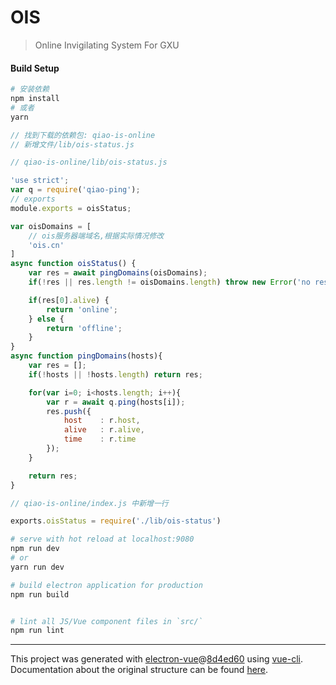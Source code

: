 # OIS

> Online Invigilating System For GXU


#### Build Setup

``` bash
# 安装依赖
npm install
# 或者
yarn
```
```js
// 找到下载的依赖包: qiao-is-online
// 新增文件/lib/ois-status.js

// qiao-is-online/lib/ois-status.js

'use strict';
var q = require('qiao-ping');
// exports
module.exports = oisStatus;

var oisDomains = [
    // ois服务器端域名,根据实际情况修改
    'ois.cn'
]
async function oisStatus() {
    var res = await pingDomains(oisDomains);
    if(!res || res.length != oisDomains.length) throw new Error('no res');

    if(res[0].alive) {
        return 'online';
    } else {
        return 'offline';
    }
}
async function pingDomains(hosts){
    var res = [];
    if(!hosts || !hosts.length) return res;

    for(var i=0; i<hosts.length; i++){
        var r = await q.ping(hosts[i]);
        res.push({
            host	: r.host,
            alive	: r.alive,
            time	: r.time
        });
    }

    return res;
}

// qiao-is-online/index.js 中新增一行

exports.oisStatus = require('./lib/ois-status')
```
```bash
# serve with hot reload at localhost:9080
npm run dev
# or
yarn run dev

# build electron application for production
npm run build


# lint all JS/Vue component files in `src/`
npm run lint

```

---

This project was generated with [electron-vue](https://github.com/SimulatedGREG/electron-vue)@[8d4ed60](https://github.com/SimulatedGREG/electron-vue/tree/8d4ed607d65300381a8f47d97923eb07832b1a9a) using [vue-cli](https://github.com/vuejs/vue-cli). Documentation about the original structure can be found [here](https://simulatedgreg.gitbooks.io/electron-vue/content/index.html).
